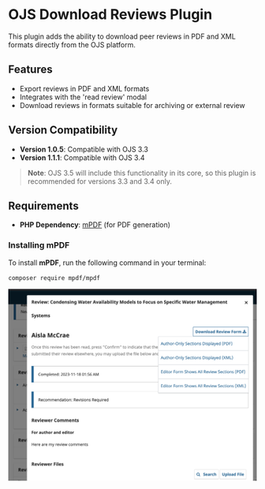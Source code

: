 # OJS Download Reviews Plugin

This plugin adds the ability to download peer reviews in PDF and XML formats directly from the OJS platform.

## Features

- Export reviews in PDF and XML formats
- Integrates with the 'read review' modal
- Download reviews in formats suitable for archiving or external review

## Version Compatibility

- **Version 1.0.5**: Compatible with OJS 3.3
- **Version 1.1.1**: Compatible with OJS 3.4

> **Note**: OJS 3.5 will include this functionality in its core, so this plugin is recommended for versions 3.3 and 3.4 only.

## Requirements

- **PHP Dependency**: [mPDF](https://github.com/mpdf/mpdf) (for PDF generation)

### Installing mPDF

To install **mPDF**, run the following command in your terminal:

```bash
composer require mpdf/mpdf
```

![read_review.png](examples/read_review.png)
